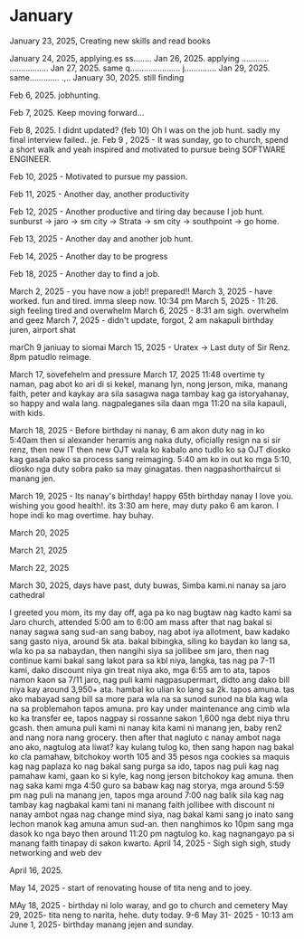 # January

January 23, 2025, Creating new skills and read books 

January 24, 2025, applying.es
ss........
Jan 26, 2025. applying ............
.................
Jan 27, 2025. same q......................
j..............
Jan 29, 2025. same.............
.,..
January 30, 2025. still finding

Feb 6, 2025. jobhunting.

Feb 7, 2025. Keep moving forward...

Feb 8, 2025. I didnt updated? (feb 10) Oh I was on the job hunt. sadly my final interview failed..
je.
Feb 9 , 2025 - It was sunday, go to church, spend a short walk and yeah inspired and motivated to pursue being SOFTWARE ENGINEER.

Feb 10, 2025 - Motivated to pursue my passion.

Feb 11, 2025 - Another day, another productivity

Feb 12, 2025 - Another productive and tiring day because I job hunt. sunburst -> jaro -> sm city -> Strata -> sm city -> southpoint -> go home.

Feb 13, 2025 - Another day and another job hunt.

Feb 14, 2025 - Another day to be progress

Feb 18, 2025 - Another day to find a job.

March 2, 2025 - you have now a job!! prepared!!
March 3, 2025 - have worked. fun and tired. imma sleep now. 10:34 pm
March 5, 2025 - 11:26. sigh feeling tired and overwhelm
March 6, 2025 - 8:31 am sigh. overwhelm and geez
March 7, 2025 - didn't update, forgot, 2 am nakapuli birthday juren, airport shat

marCh 9 janiuay to siomai
March 15, 2025 - Uratex -> Last duty of Sir Renz. 8pm patudlo reimage.


March 17, sovefehelm and pressure 
March 17, 2025 11:48 overtime ty naman, pag abot ko ari di si kekel, manang lyn, nong jerson, mika, manang faith, peter and kaykay ara sila sasagwa naga tambay kag ga istoryahanay, so happy and wala lang. nagpaleganes sila daan mga 11:20 na sila kapauli, with kids.

March 18, 2025 - Before birthday ni nanay, 6 am akon duty nag in ko 5:40am then si alexander heramis ang naka duty, oficially resign na si sir renz, then new IT then new OJT wala ko kabalo ano tudlo ko sa OJT diosko kag gasala pako sa process sang reimaging. 5:40 am ko in out ko mga 5:10, diosko nga duty sobra pako sa may ginagatas. then nagpashorthaircut si manang jen.

March 19, 2025 - Its nanay's birthday! happy 65th birthday nanay I love you. wishing you good health!. its 3:30 am here, may duty pako 6 am karon. I hope indi ko mag overtime. hay buhay.

March 20, 2025


March 21, 2025

March 22, 2025

March 30, 2025, days have past, duty buwas, Simba kami.ni nanay sa jaro cathedral

I greeted you mom, its my day off, aga pa ko nag bugtaw nag kadto kami sa Jaro church, attended 5:00 am to 6:00 am mass after that nag bakal si nanay sagwa sang sud-an sang baboy, nag abot iya allotment, baw kadako sang gasto niya, around 5k ata.  bakal bibingka, siling ko baydan ko lang sa, wla ko pa sa nabaydan, then nangihi siya sa jollibee sm jaro, then nag continue kami bakal sang lakot para sa kbl niya, langka,  tas nag pa 7-11 kami, dako discount niya gin treat niya ako, mga 6:55 am to ata, tapos namon kaon sa 7/11 jaro, nag puli kami nagpasupermart, didto ang dako bill niya kay around 3,950+ ata. hambal ko ulian ko lang sa 2k. tapos amuna. tas ako mabayad sang bill sa more para wla na sa sunod sunod na bla kag wla na sa problemahon tapos amuna. pro kay under maintenance ang cimb wla ko ka transfer ee, tapos nagpay si rossanne sakon 1,600 nga debt niya thru gcash. then amuna puli kami ni nanay kita kami ni manang jen, baby ren2 and nang nora nang grocery. then after that nagluto c nanay ambot naga ano ako, nagtulog ata liwat? kay kulang tulog ko, then sang hapon nag bakal ko cla pamahaw, bitchokoy worth 105 and 35 pesos nga cookies sa maquis kag nag paplaza ko nag bakal sang purga sa ido, tapos nag puli kag nag pamahaw kami, gaan ko si kyle, kag nong jerson bitchokoy kag amuna. then nag saka kami mga 4:50 guro sa babaw kag nag storya, mga around 5:59 pm nag puli na manang jen, tapos mga around 7:00 nag balik sila kag nag tambay kag nagbakal kami tani ni manang faith jollibee with discount ni nanay ambot ngaa nag change mind siya, nag bakal kami sang jo inato sang lechon manok kag amuna amun sud-an. then nanghimos ko 10pm sang mga dasok ko nga bayo then around 11:20 pm nagtulog ko. kag nagnangayo pa si manang faith tinapay di sakon kwarto.
April 14, 2025 - Sigh sigh sigh, study networking and web dev


April 16, 2025.

May 14, 2025 - start of renovating house of tita neng and to joey.

MAy 18, 2025 - birthday ni lolo waray, and go to church and cemetery
May 29, 2025- tita neng to narita, hehe.  duty today. 9-6
May 31- 2025 - 10:13 am
June 1, 2025- birthday manang jejen and sunday.
